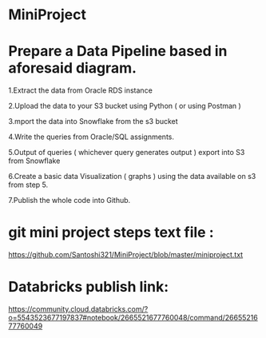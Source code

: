 # MiniProject
# Prepare a Data Pipeline based in aforesaid diagram.
1.Extract the data from Oracle RDS instance

2.Upload the data to your S3 bucket using Python ( or using Postman )

3.mport the data into Snowflake from the s3 bucket

4.Write the queries from Oracle/SQL assignments.

5.Output of queries ( whichever query generates output ) export into S3 from Snowflake

6.Create a basic data Visualization ( graphs ) using the data available on s3 from step 5.

7.Publish the whole code into Github.

# git mini project steps text file :
https://github.com/Santoshi321/MiniProject/blob/master/miniproject.txt

# Databricks publish link:
https://community.cloud.databricks.com/?o=5543523677197837#notebook/2665521677760048/command/2665521677760049

